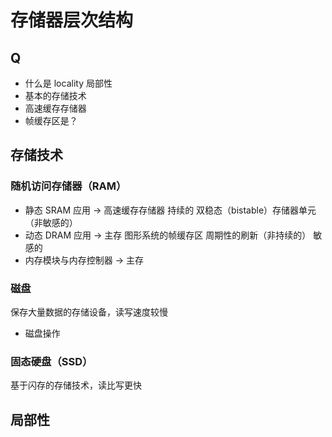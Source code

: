 # 存储器层次结构

## Q
- 什么是 locality 局部性
- 基本的存储技术
- 高速缓存存储器
- 帧缓存区是？

## 存储技术
### 随机访问存储器（RAM）
- 静态 SRAM 
应用 -> 高速缓存存储器
持续的 双稳态（bistable）存储器单元（非敏感的）
- 动态 DRAM 
应用 -> 主存 图形系统的帧缓存区
周期性的刷新（非持续的） 敏感的
- 内存模块与内存控制器 -> 主存

### 磁盘
保存大量数据的存储设备，读写速度较慢
- 磁盘操作
### 固态硬盘（SSD）
基于闪存的存储技术，读比写更快

## 局部性
